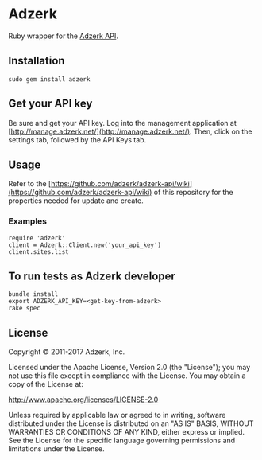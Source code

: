 # Adzerk

Ruby wrapper for the [Adzerk API](http://adzerk.com/).

## Installation

    sudo gem install adzerk

## Get your API key

Be sure and get your API key. Log into the management application at [http://manage.adzerk.net/](http://manage.adzerk.net/). Then, click on the settings tab, followed by the API Keys tab.

## Usage

Refer to the [https://github.com/adzerk/adzerk-api/wiki](https://github.com/adzerk/adzerk-api/wiki) of this repository for the properties needed for update and create.

### Examples

    require 'adzerk'
    client = Adzerk::Client.new('your_api_key')
    client.sites.list

## To run tests as Adzerk developer

    bundle install
    export ADZERK_API_KEY=<get-key-from-adzerk>
    rake spec

## License

Copyright © 2011-2017 Adzerk, Inc.

Licensed under the Apache License, Version 2.0 (the "License"); you may not use
this file except in compliance with the License.  You may obtain a copy of the
License at:

http://www.apache.org/licenses/LICENSE-2.0

Unless required by applicable law or agreed to in writing, software distributed
under the License is distributed on an "AS IS" BASIS, WITHOUT WARRANTIES OR
CONDITIONS OF ANY KIND, either express or implied.  See the License for the
specific language governing permissions and limitations under the License.
